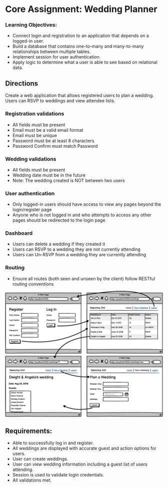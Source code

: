 # Core Assignment: Wedding Planner

### Learning Objectives:

- Connect login and registration to an application that depends on a logged-in user.
- Build a database that contains one-to-many and many-to-many relationships between multiple tables.
- Implement session for user authentication.
- Apply logic to determine what a user is able to see based on relational data.

## Directions
Create a web application that allows registered users to plan a wedding. Users can RSVP to weddings and view attendee lists.

### Registration validations

- All fields must be present
- Email must be a valid email format
- Email must be unique
- Password must be at least 8 characters
- Password Confirm must match Password

### Wedding validations

- All fields must be present
- Wedding date must be in the future
- Note: The wedding created is NOT between two users

### User authentication

- Only logged-in users should have access to view any pages beyond the login/register page
- Anyone who is not logged in and who attempts to access any other pages should be redirected to the login page

### Dashboard

- Users can delete a wedding if they created it
- Users can RSVP to a wedding they are not currently attending
- Users can Un-RSVP from a wedding they are currently attending

### Routing

- Ensure all routes (both seen and unseen by the client) follow RESTful routing conventions

![Wireframe](1663019314__WeddingPlanner.png)

## Requirements:

- Able to successfully log in and register.
- All weddings are displayed with accurate guest and action options for users.
- User can create weddings.
- User can view wedding information including a guest list of users attending.
- Session is used to validate login credentials.
- All validations met.

